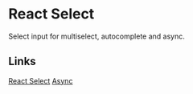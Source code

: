 # React Select

Select input for multiselect, autocomplete and async.

## Links

[React Select](https://react-select.com/home)
[Async](https://react-select.com/async)
